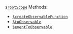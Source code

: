 [`$rootScope`](http://docs.angularjs.org/api/ng.$rootScope) Methods:
- [`$createObservableFunction`](#createobservablefunctionfunctionname-listener)
- [`$toObservable`](#toobservablewatchexpression-objectequality)
- [`$eventToObservable`](#eventtoobservable)